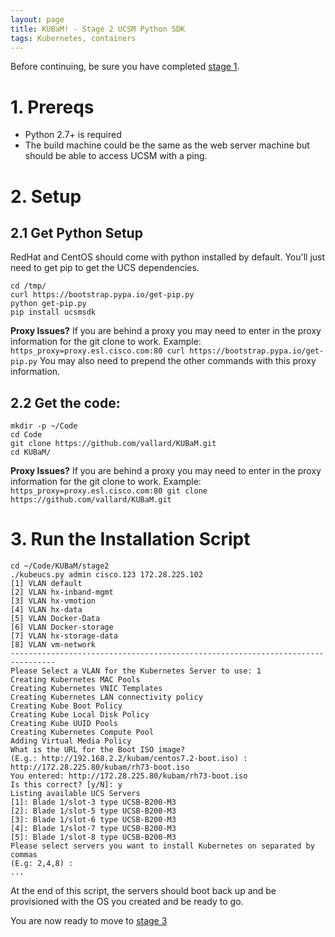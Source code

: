 ```yaml
---
layout: page
title: KUBaM! - Stage 2 UCSM Python SDK
tags: Kubernetes, containers
---
```


Before continuing, be sure you have completed [stage 1](http://localhost:4000/kubam/).  

# 1. Prereqs

* Python 2.7+ is required
* The build machine could be the same as the web server machine but should be able to access UCSM with a ping.

# 2. Setup

## 2.1 Get Python Setup

RedHat and CentOS should come with python installed by default.  You'll just need to get pip to get the UCS dependencies. 

```
cd /tmp/
curl https://bootstrap.pypa.io/get-pip.py
python get-pip.py
pip install ucsmsdk
```

<div class="alert alert-info">
<b>Proxy Issues?</b> If you are behind a proxy you may need to enter in the proxy information for the git clone to work.  Example:   
<code>
https_proxy=proxy.esl.cisco.com:80 curl https://bootstrap.pypa.io/get-pip.py</code>
You may also need to prepend the other commands with this proxy information. 
</div>


## 2.2 Get the code:

```
mkdir -p ~/Code
cd Code
git clone https://github.com/vallard/KUBaM.git
cd KUBaM/
```

<div class="alert alert-info">
<b>Proxy Issues?</b> If you are behind a proxy you may need to enter in the proxy information for the git clone to work.  Example:   
<code>
https_proxy=proxy.esl.cisco.com:80 git clone https://github.com/vallard/KUBaM.git
</code>
</div>



# 3. Run the Installation Script

```
cd ~/Code/KUBaM/stage2
./kubeucs.py admin cisco.123 172.28.225.102
[1] VLAN default
[2] VLAN hx-inband-mgmt
[3] VLAN hx-vmotion
[4] VLAN hx-data
[5] VLAN Docker-Data
[6] VLAN Docker-storage
[7] VLAN hx-storage-data
[8] VLAN vm-network
--------------------------------------------------------------------------------
Please Select a VLAN for the Kubernetes Server to use: 1
Creating Kubernetes MAC Pools
Creating Kubernetes VNIC Templates
Creating Kubernetes LAN connectivity policy
Creating Kube Boot Policy
Creating Kube Local Disk Policy
Creating Kube UUID Pools
Creating Kubernetes Compute Pool
Adding Virtual Media Policy
What is the URL for the Boot ISO image?
(E.g.: http://192.168.2.2/kubam/centos7.2-boot.iso) : http://172.28.225.80/kubam/rh73-boot.iso
You entered: http://172.28.225.80/kubam/rh73-boot.iso
Is this correct? [y/N]: y
Listing available UCS Servers
[1]: Blade 1/slot-3 type UCSB-B200-M3
[2]: Blade 1/slot-5 type UCSB-B200-M3
[3]: Blade 1/slot-6 type UCSB-B200-M3
[4]: Blade 1/slot-7 type UCSB-B200-M3
[5]: Blade 1/slot-8 type UCSB-B200-M3
Please select servers you want to install Kubernetes on separated by commas
(E.g: 2,4,8) :
...
```

At the end of this script, the servers should boot back up and be provisioned with the OS you created and be ready to go. 

You are now ready to move to [stage 3](https://ciscoucs.github.io/kubam/)




